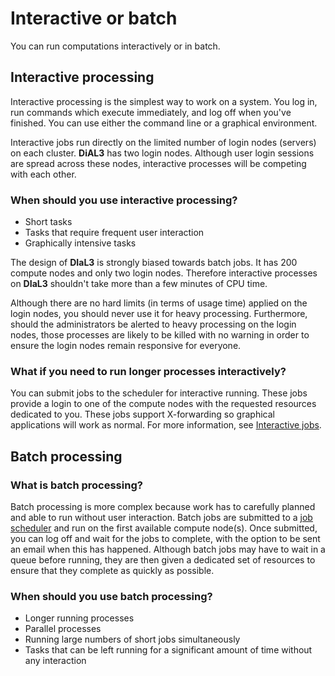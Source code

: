 # Interactive or batch

You can run computations interactively or in batch.

## Interactive processing

Interactive processing is the simplest way to work on a system. You log in, run  commands which execute immediately, and log off when you've finished.  You can use either the command line or a graphical environment.

Interactive jobs run directly on the limited number of login nodes (servers) on  each cluster. **DiAL3** has two login nodes. Although  user login sessions are spread across these nodes, interactive processes will be competing with each other.

### When should you use interactive processing?

- Short tasks
- Tasks that require frequent user interaction
- Graphically intensive tasks

The design of **DIaL3** is strongly biased towards batch jobs. It has 200  compute nodes and only two login nodes. Therefore interactive processes  on **DIaL3** shouldn't take more than a few minutes of CPU time.

Although there are no hard limits (in terms of usage time) applied on the login nodes, you should never use it for heavy processing. Furthermore, should the  administrators be alerted to heavy processing on the login nodes,  those processes are likely to be killed with no warning in order to  ensure the login nodes remain responsive for everyone.

### What if you need to run longer processes interactively?

You can submit jobs to the scheduler for interactive running. These jobs  provide a login to one of the compute nodes with the requested resources dedicated to you. These jobs support X-forwarding so graphical  applications will work as normal. For more information, see [Interactive jobs](./interactive_job.md).

## Batch processing

### What is batch processing?

Batch processing is more complex because work has to carefully planned and  able to run without user interaction. Batch jobs are submitted to a [job scheduler](./Slurm_workload_manager.md) and run on the first available compute node(s). Once submitted, you can log off and wait for the jobs to complete, with the option to be sent an  email when this has happened. Although batch jobs may have to wait in a  queue before running, they are then given a dedicated set of resources  to ensure that they complete as quickly as possible.

### When should you use batch processing?

- Longer running processes
- Parallel processes
- Running large numbers of short jobs simultaneously
- Tasks that can be left running for a significant amount of time without any interaction

